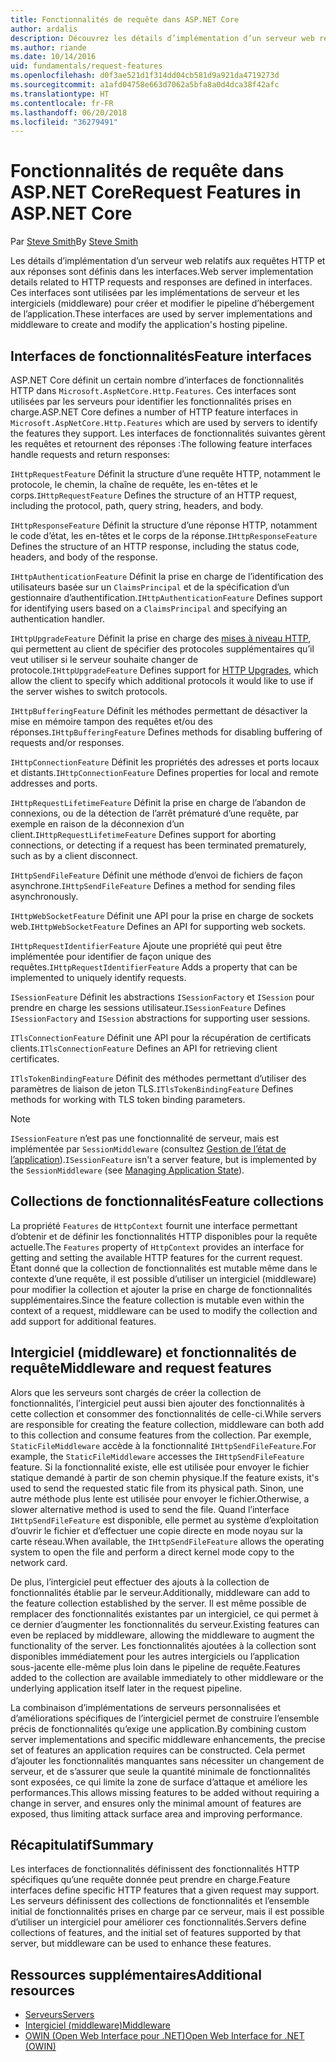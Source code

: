 ```yaml
---
title: Fonctionnalités de requête dans ASP.NET Core
author: ardalis
description: Découvrez les détails d’implémentation d’un serveur web relatifs aux requêtes et réponses HTTP qui sont définies dans les interfaces pour ASP.NET Core.
ms.author: riande
ms.date: 10/14/2016
uid: fundamentals/request-features
ms.openlocfilehash: d0f3ae521d1f314dd04cb581d9a921da4719273d
ms.sourcegitcommit: a1afd04758e663d7062a5bfa8a0d4dca38f42afc
ms.translationtype: HT
ms.contentlocale: fr-FR
ms.lasthandoff: 06/20/2018
ms.locfileid: "36279491"
---
```

# <a name="request-features-in-aspnet-core"></a><span data-ttu-id="174f6-103">Fonctionnalités de requête dans ASP.NET Core</span><span class="sxs-lookup"><span data-stu-id="174f6-103">Request Features in ASP.NET Core</span></span>

<span data-ttu-id="174f6-104">Par [Steve Smith](https://ardalis.com/)</span><span class="sxs-lookup"><span data-stu-id="174f6-104">By [Steve Smith](https://ardalis.com/)</span></span>

<span data-ttu-id="174f6-105">Les détails d’implémentation d’un serveur web relatifs aux requêtes HTTP et aux réponses sont définis dans les interfaces.</span><span class="sxs-lookup"><span data-stu-id="174f6-105">Web server implementation details related to HTTP requests and responses are defined in interfaces.</span></span> <span data-ttu-id="174f6-106">Ces interfaces sont utilisées par les implémentations de serveur et les intergiciels (middleware) pour créer et modifier le pipeline d’hébergement de l’application.</span><span class="sxs-lookup"><span data-stu-id="174f6-106">These interfaces are used by server implementations and middleware to create and modify the application's hosting pipeline.</span></span>

## <a name="feature-interfaces"></a><span data-ttu-id="174f6-107">Interfaces de fonctionnalités</span><span class="sxs-lookup"><span data-stu-id="174f6-107">Feature interfaces</span></span>

<span data-ttu-id="174f6-108">ASP.NET Core définit un certain nombre d’interfaces de fonctionnalités HTTP dans `Microsoft.AspNetCore.Http.Features`. Ces interfaces sont utilisées par les serveurs pour identifier les fonctionnalités prises en charge.</span><span class="sxs-lookup"><span data-stu-id="174f6-108">ASP.NET Core defines a number of HTTP feature interfaces in `Microsoft.AspNetCore.Http.Features` which are used by servers to identify the features they support.</span></span> <span data-ttu-id="174f6-109">Les interfaces de fonctionnalités suivantes gèrent les requêtes et retournent des réponses :</span><span class="sxs-lookup"><span data-stu-id="174f6-109">The following feature interfaces handle requests and return responses:</span></span>

<span data-ttu-id="174f6-110">`IHttpRequestFeature` Définit la structure d’une requête HTTP, notamment le protocole, le chemin, la chaîne de requête, les en-têtes et le corps.</span><span class="sxs-lookup"><span data-stu-id="174f6-110">`IHttpRequestFeature` Defines the structure of an HTTP request, including the protocol, path, query string, headers, and body.</span></span>

<span data-ttu-id="174f6-111">`IHttpResponseFeature` Définit la structure d’une réponse HTTP, notamment le code d’état, les en-têtes et le corps de la réponse.</span><span class="sxs-lookup"><span data-stu-id="174f6-111">`IHttpResponseFeature` Defines the structure of an HTTP response, including the status code, headers, and body of the response.</span></span>

<span data-ttu-id="174f6-112">`IHttpAuthenticationFeature` Définit la prise en charge de l’identification des utilisateurs basée sur un `ClaimsPrincipal` et de la spécification d’un gestionnaire d’authentification.</span><span class="sxs-lookup"><span data-stu-id="174f6-112">`IHttpAuthenticationFeature` Defines support for identifying users based on a `ClaimsPrincipal` and specifying an authentication handler.</span></span>

<span data-ttu-id="174f6-113">`IHttpUpgradeFeature` Définit la prise en charge des [mises à niveau HTTP](https://tools.ietf.org/html/rfc2616.html#section-14.42), qui permettent au client de spécifier des protocoles supplémentaires qu’il veut utiliser si le serveur souhaite changer de protocole.</span><span class="sxs-lookup"><span data-stu-id="174f6-113">`IHttpUpgradeFeature` Defines support for [HTTP Upgrades](https://tools.ietf.org/html/rfc2616.html#section-14.42), which allow the client to specify which additional protocols it would like to use if the server wishes to switch protocols.</span></span>

<span data-ttu-id="174f6-114">`IHttpBufferingFeature` Définit les méthodes permettant de désactiver la mise en mémoire tampon des requêtes et/ou des réponses.</span><span class="sxs-lookup"><span data-stu-id="174f6-114">`IHttpBufferingFeature` Defines methods for disabling buffering of requests and/or responses.</span></span>

<span data-ttu-id="174f6-115">`IHttpConnectionFeature` Définit les propriétés des adresses et ports locaux et distants.</span><span class="sxs-lookup"><span data-stu-id="174f6-115">`IHttpConnectionFeature` Defines properties for local and remote addresses and ports.</span></span>

<span data-ttu-id="174f6-116">`IHttpRequestLifetimeFeature` Définit la prise en charge de l’abandon de connexions, ou de la détection de l’arrêt prématuré d’une requête, par exemple en raison de la déconnexion d’un client.</span><span class="sxs-lookup"><span data-stu-id="174f6-116">`IHttpRequestLifetimeFeature` Defines support for aborting connections, or detecting if a request has been terminated prematurely, such as by a client disconnect.</span></span>

<span data-ttu-id="174f6-117">`IHttpSendFileFeature` Définit une méthode d’envoi de fichiers de façon asynchrone.</span><span class="sxs-lookup"><span data-stu-id="174f6-117">`IHttpSendFileFeature` Defines a method for sending files asynchronously.</span></span>

<span data-ttu-id="174f6-118">`IHttpWebSocketFeature` Définit une API pour la prise en charge de sockets web.</span><span class="sxs-lookup"><span data-stu-id="174f6-118">`IHttpWebSocketFeature` Defines an API for supporting web sockets.</span></span>

<span data-ttu-id="174f6-119">`IHttpRequestIdentifierFeature` Ajoute une propriété qui peut être implémentée pour identifier de façon unique des requêtes.</span><span class="sxs-lookup"><span data-stu-id="174f6-119">`IHttpRequestIdentifierFeature` Adds a property that can be implemented to uniquely identify requests.</span></span>

<span data-ttu-id="174f6-120">`ISessionFeature` Définit les abstractions `ISessionFactory` et `ISession` pour prendre en charge les sessions utilisateur.</span><span class="sxs-lookup"><span data-stu-id="174f6-120">`ISessionFeature` Defines `ISessionFactory` and `ISession` abstractions for supporting user sessions.</span></span>

<span data-ttu-id="174f6-121">`ITlsConnectionFeature` Définit une API pour la récupération de certificats clients.</span><span class="sxs-lookup"><span data-stu-id="174f6-121">`ITlsConnectionFeature` Defines an API for retrieving client certificates.</span></span>

<span data-ttu-id="174f6-122">`ITlsTokenBindingFeature` Définit des méthodes permettant d’utiliser des paramètres de liaison de jeton TLS.</span><span class="sxs-lookup"><span data-stu-id="174f6-122">`ITlsTokenBindingFeature` Defines methods for working with TLS token binding parameters.</span></span>

> [!NOTE]
> <span data-ttu-id="174f6-123">`ISessionFeature` n’est pas une fonctionnalité de serveur, mais est implémentée par `SessionMiddleware` (consultez [Gestion de l’état de l’application](app-state.md)).</span><span class="sxs-lookup"><span data-stu-id="174f6-123">`ISessionFeature` isn't a server feature, but is implemented by the `SessionMiddleware` (see [Managing Application State](app-state.md)).</span></span>

## <a name="feature-collections"></a><span data-ttu-id="174f6-124">Collections de fonctionnalités</span><span class="sxs-lookup"><span data-stu-id="174f6-124">Feature collections</span></span>

<span data-ttu-id="174f6-125">La propriété `Features` de `HttpContext` fournit une interface permettant d’obtenir et de définir les fonctionnalités HTTP disponibles pour la requête actuelle.</span><span class="sxs-lookup"><span data-stu-id="174f6-125">The `Features` property of `HttpContext` provides an interface for getting and setting the available HTTP features for the current request.</span></span> <span data-ttu-id="174f6-126">Étant donné que la collection de fonctionnalités est mutable même dans le contexte d’une requête, il est possible d’utiliser un intergiciel (middleware) pour modifier la collection et ajouter la prise en charge de fonctionnalités supplémentaires.</span><span class="sxs-lookup"><span data-stu-id="174f6-126">Since the feature collection is mutable even within the context of a request, middleware can be used to modify the collection and add support for additional features.</span></span>

## <a name="middleware-and-request-features"></a><span data-ttu-id="174f6-127">Intergiciel (middleware) et fonctionnalités de requête</span><span class="sxs-lookup"><span data-stu-id="174f6-127">Middleware and request features</span></span>

<span data-ttu-id="174f6-128">Alors que les serveurs sont chargés de créer la collection de fonctionnalités, l’intergiciel peut aussi bien ajouter des fonctionnalités à cette collection et consommer des fonctionnalités de celle-ci.</span><span class="sxs-lookup"><span data-stu-id="174f6-128">While servers are responsible for creating the feature collection, middleware can both add to this collection and consume features from the collection.</span></span> <span data-ttu-id="174f6-129">Par exemple, `StaticFileMiddleware` accède à la fonctionnalité `IHttpSendFileFeature`.</span><span class="sxs-lookup"><span data-stu-id="174f6-129">For example, the `StaticFileMiddleware` accesses the `IHttpSendFileFeature` feature.</span></span> <span data-ttu-id="174f6-130">Si la fonctionnalité existe, elle est utilisée pour envoyer le fichier statique demandé à partir de son chemin physique.</span><span class="sxs-lookup"><span data-stu-id="174f6-130">If the feature exists, it's used to send the requested static file from its physical path.</span></span> <span data-ttu-id="174f6-131">Sinon, une autre méthode plus lente est utilisée pour envoyer le fichier.</span><span class="sxs-lookup"><span data-stu-id="174f6-131">Otherwise, a slower alternative method is used to send the file.</span></span> <span data-ttu-id="174f6-132">Quand l’interface `IHttpSendFileFeature` est disponible, elle permet au système d’exploitation d’ouvrir le fichier et d’effectuer une copie directe en mode noyau sur la carte réseau.</span><span class="sxs-lookup"><span data-stu-id="174f6-132">When available, the `IHttpSendFileFeature` allows the operating system to open the file and perform a direct kernel mode copy to the network card.</span></span>

<span data-ttu-id="174f6-133">De plus, l’intergiciel peut effectuer des ajouts à la collection de fonctionnalités établie par le serveur.</span><span class="sxs-lookup"><span data-stu-id="174f6-133">Additionally, middleware can add to the feature collection established by the server.</span></span> <span data-ttu-id="174f6-134">Il est même possible de remplacer des fonctionnalités existantes par un intergiciel, ce qui permet à ce dernier d’augmenter les fonctionnalités du serveur.</span><span class="sxs-lookup"><span data-stu-id="174f6-134">Existing features can even be replaced by middleware, allowing the middleware to augment the functionality of the server.</span></span> <span data-ttu-id="174f6-135">Les fonctionnalités ajoutées à la collection sont disponibles immédiatement pour les autres intergiciels ou l’application sous-jacente elle-même plus loin dans le pipeline de requête.</span><span class="sxs-lookup"><span data-stu-id="174f6-135">Features added to the collection are available immediately to other middleware or the underlying application itself later in the request pipeline.</span></span>

<span data-ttu-id="174f6-136">La combinaison d’implémentations de serveurs personnalisées et d’améliorations spécifiques de l’intergiciel permet de construire l’ensemble précis de fonctionnalités qu’exige une application.</span><span class="sxs-lookup"><span data-stu-id="174f6-136">By combining custom server implementations and specific middleware enhancements, the precise set of features an application requires can be constructed.</span></span> <span data-ttu-id="174f6-137">Cela permet d’ajouter les fonctionnalités manquantes sans nécessiter un changement de serveur, et de s’assurer que seule la quantité minimale de fonctionnalités sont exposées, ce qui limite la zone de surface d’attaque et améliore les performances.</span><span class="sxs-lookup"><span data-stu-id="174f6-137">This allows missing features to be added without requiring a change in server, and ensures only the minimal amount of features are exposed, thus limiting attack surface area and improving performance.</span></span>

## <a name="summary"></a><span data-ttu-id="174f6-138">Récapitulatif</span><span class="sxs-lookup"><span data-stu-id="174f6-138">Summary</span></span>

<span data-ttu-id="174f6-139">Les interfaces de fonctionnalités définissent des fonctionnalités HTTP spécifiques qu’une requête donnée peut prendre en charge.</span><span class="sxs-lookup"><span data-stu-id="174f6-139">Feature interfaces define specific HTTP features that a given request may support.</span></span> <span data-ttu-id="174f6-140">Les serveurs définissent des collections de fonctionnalités et l’ensemble initial de fonctionnalités prises en charge par ce serveur, mais il est possible d’utiliser un intergiciel pour améliorer ces fonctionnalités.</span><span class="sxs-lookup"><span data-stu-id="174f6-140">Servers define collections of features, and the initial set of features supported by that server, but middleware can be used to enhance these features.</span></span>

## <a name="additional-resources"></a><span data-ttu-id="174f6-141">Ressources supplémentaires</span><span class="sxs-lookup"><span data-stu-id="174f6-141">Additional resources</span></span>

* [<span data-ttu-id="174f6-142">Serveurs</span><span class="sxs-lookup"><span data-stu-id="174f6-142">Servers</span></span>](xref:fundamentals/servers/index)
* [<span data-ttu-id="174f6-143">Intergiciel (middleware)</span><span class="sxs-lookup"><span data-stu-id="174f6-143">Middleware</span></span>](xref:fundamentals/middleware/index)
* [<span data-ttu-id="174f6-144">OWIN (Open Web Interface pour .NET)</span><span class="sxs-lookup"><span data-stu-id="174f6-144">Open Web Interface for .NET (OWIN)</span></span>](xref:fundamentals/owin)

